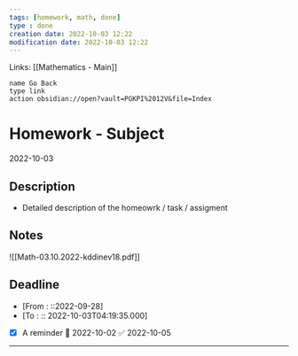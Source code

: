 ```yaml
---
tags: [homework, math, done]
type : done
creation date: 2022-10-03 12:22
modification date: 2022-10-03 12:22
---
```

Links: [[Mathematics - Main]]
```button
name Go Back
type link
action obsidian://open?vault=PGKPI%2012V&file=Index
```
# Homework - Subject
2022-10-03
## Description
-  Detailed description of the homeowrk / task / assigment
## Notes
![[Math-03.10.2022-kddinev18.pdf]]
## Deadline
-  [From : ::2022-09-28]
-  [To : :: 2022-10-03T04:19:35.000]
- [x] A reminder 📅 2022-10-02 ✅ 2022-10-05
---